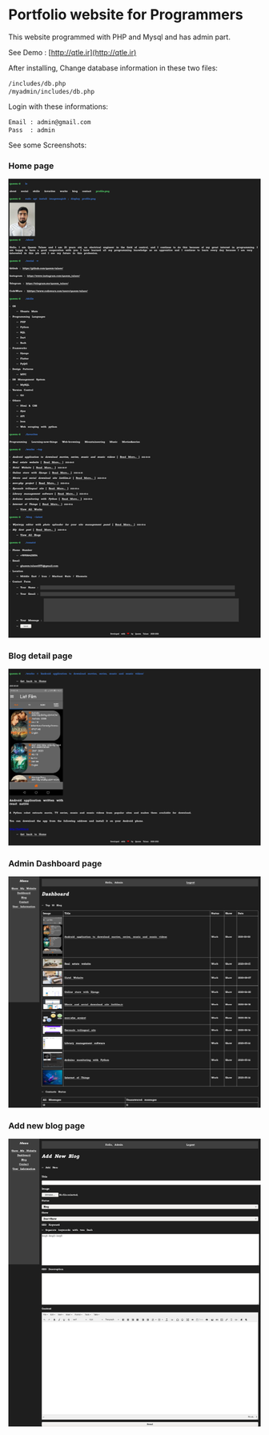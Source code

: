 # Portfolio website for Programmers
This website programmed with PHP and Mysql and has admin part.

See Demo : [http://qtle.ir](http://qtle.ir)

After installing, Change database information in these two files:

```
/includes/db.php
/myadmin/includes/db.php
```

Login with these informations:

```
Email : admin@gmail.com
Pass  : admin
```

See some Screenshots:
### Home page
![Home page](screenshots/home.png "Home page")
### Blog detail page
![Detail page](screenshots/detail.png "Detail page")
### Admin Dashboard page
![Admin Dashboard page](screenshots/dash.png "Admin Dashboard page")
### Add new blog page
![Add new blog page](screenshots/add-blog.png "Add new blog page")